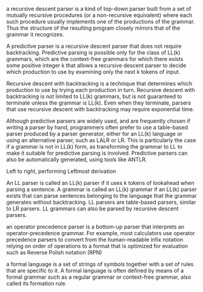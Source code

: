 a recursive descent parser is a kind of top-down parser built from a set of mutually recursive procedures (or a non-recursive equivalent) where each such procedure usually implements one of the productions of the grammar. Thus the structure of the resulting program closely mirrors that of the grammar it recognizes.

A predictive parser is a recursive descent parser that does not require backtracking. Predictive parsing is possible only for the class of LL(k) grammars, which are the context-free grammars for which there exists some positive integer k that allows a recursive descent parser to decide which production to use by examining only the next k tokens of input. 

Recursive descent with backtracking is a technique that determines which production to use by trying each production in turn. Recursive descent with backtracking is not limited to LL(k) grammars, but is not guaranteed to terminate unless the grammar is LL(k). Even when they terminate, parsers that use recursive descent with backtracking may require exponential time.

Although predictive parsers are widely used, and are frequently chosen if writing a parser by hand, programmers often prefer to use a table-based parser produced by a parser generator, either for an LL(k) language or using an alternative parser, such as LALR or LR. This is particularly the case if a grammar is not in LL(k) form, as transforming the grammar to LL to make it suitable for predictive parsing is involved. Predictive parsers can also be automatically generated, using tools like ANTLR.

Left to right, performing Leftmost derivation

An LL parser is called an LL(k) parser if it uses k tokens of lookahead when parsing a sentence. A grammar is called an LL(k) grammar if an LL(k) parser exists that can parse sentences belonging to the language that the grammar generates without backtracking.
LL parsers are table-based parsers, similar to LR parsers. LL grammars can also be parsed by recursive descent parsers.

an operator precedence parser is a bottom-up parser that interprets an operator-precedence grammar. For example, most calculators use operator precedence parsers to convert from the human-readable infix notation relying on order of operations to a format that is optimized for evaluation such as Reverse Polish notation (RPN)

a formal language is a set of strings of symbols together with a set of rules that are specific to it. A formal language is often defined by means of a formal grammar such as a regular grammar or context-free grammar, also called its formation rule.
